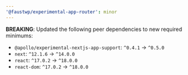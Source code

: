```yaml
---
'@faustwp/experimental-app-router': minor
---
```


**BREAKING**: Updated the following peer dependencies to new required minimums:

- `@apollo/experimental-nextjs-app-support`: `^0.4.1` -> `^0.5.0`
- `next`: `^12.1.6` -> `^14.0.0`
- `react`: `^17.0.2` -> `^18.0.0`
- `react-dom`: `^17.0.2` -> `^18.0.0`
